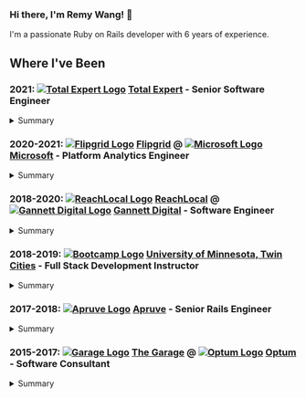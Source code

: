 ### Hi there, I'm Remy Wang! 👋

I'm a passionate Ruby on Rails developer with 6 years of experience.

## Where I've Been

### 2021: [![Total Expert Logo](https://avatars.githubusercontent.com/u/37597892?s=20&v=4)](https://github.com/totalexpert) [Total Expert](https://www.totalexpert.com) - Senior Software Engineer

<details>
  <summary>Summary</summary>
  As part of the Campaign Management team, I supported feature development efforts for Total Expert's Journey VueJS canvas as well as improvements to the platform's automated print campaigns. Our team also improved reporting capabilities for Journey metrics with some enhanced lead capture modeling.
  
  <details>
    <summary>Tech Stack</summary>
      <ul>
        <li>
          <a href="https://github.com/php">
            <img src="https://avatars.githubusercontent.com/u/25158?s=20&v=4" /> PHP
          </a>
        </li>
        <li>
          <a href="https://github.com/laravel">
            <img src="https://avatars.githubusercontent.com/u/958072?s=20&v=4" /> Laravel
          </a>
        </li>
        <li>
          <a href="https://github.com/nodejs">
            <img src="https://avatars.githubusercontent.com/u/9950313?s=20&v=4" /> NodeJS
          </a>
        </li>
        <li>
          <a href="https://github.com/vuejs">
            <img src="https://avatars.githubusercontent.com/u/6128107?s=20&v=4" /> VueJS
          </a>
        </li>
        <li>
          <a href="https://github.com/mariadb">
            <img src="https://avatars.githubusercontent.com/u/4739304?s=20&v=4" /> MariaDB
          </a>
        </li>
        <li>
          <a href="https://github.com/redis">
            <img src="https://avatars.githubusercontent.com/u/1529926?s=20&v=4" /> Redis
          </a>
        </li>
        <li>
          <a href="https://github.com/elastic">
            <img src="https://avatars.githubusercontent.com/u/6764390?s=20&v=4" /> ElasticSearch
          </a>
        </li>
      </ul>
  </details>
  
  <details>
    <summary>Platform</summary>
      <ul>
        <li>
          <a href="https://github.com/docker">
            <img src="https://avatars.githubusercontent.com/u/5429470?s=20&v=4" /> Docker
          </a>
        </li>
        <li>
          <a href="https://github.com/hashicorp">
            <img src="https://avatars.githubusercontent.com/u/761456?s=20&v=4" /> Vagrant
          </a>
        </li>
        <li>
          <a href="https://github.com/aws">
            <img src="https://avatars.githubusercontent.com/u/2232217?s=20&v=4" /> AWS
          </a>
        </li>
        <li>
          <a href="https://github.com/atlassian">
            <img src="https://avatars.githubusercontent.com/u/168166?s=20&v=4" /> Bamboo
          </a>
        </li>
      </ul>
  </details>
  
  <details>
    <summary>Telemetry</summary>
      <ul>
        <li>
          <a href="https://github.com/datadog">
            <img src="https://avatars.githubusercontent.com/u/365230?s=20&v=4" /> DataDog
          </a>
        </li>
        <li>
          <a href="https://github.com/Graylog2">
            <img src="https://avatars.githubusercontent.com/u/474892?s=20&v=4" /> GrayLog
          </a>
        </li>
      </ul>
  </details>
  
  <details>
    <summary>Integrations</summary>
      <ul>
        <li>
          <a href="https://github.com/twilio">
            <img src="https://avatars.githubusercontent.com/u/109142?s=20&v=4" /> Twilio
          </a>
        </li>
        <li>
          <a href="https://github.com/salesforce">
            <img src="https://avatars.githubusercontent.com/u/453694?s=20&v=4" /> Salesforce
          </a>
        </li>
        <li>
          <a href="https://github.com/stripe">
            <img src="https://avatars.githubusercontent.com/u/856813?s=20&v=4" /> Stripe
          </a>
        </li>
        <li>
          <a href="https://github.com/zillow">
            <img src="https://avatars.githubusercontent.com/u/476233?s=20&v=4" /> Zillow
          </a>
        </li>
        <li>
          <a href="https://github.com/facebook">
            <img src="https://avatars.githubusercontent.com/u/69631?s=20&v=4" /> Facebook
          </a>
        </li>
        <li>
          <a href="https://github.com/twitter">
            <img src="https://avatars.githubusercontent.com/u/50278?s=20&v=4" /> Twitter
          </a>
        </li>
        <li>
          <a href="https://github.com/hubspot">
            <img src="https://avatars.githubusercontent.com/u/326419?s=20&v=4" /> HubSpot
          </a>
        </li>
      </ul>
  </details>
  
</details>

### 2020-2021: [![Flipgrid Logo](https://avatars.githubusercontent.com/u/27718000?s=20&v=4)](https://github.com/flipgrid) [Flipgrid](https://info.flipgrid.com/) @ [![Microsoft Logo](https://avatars.githubusercontent.com/u/6154722?s=20&v=4)](https://github.com/microsoft) [Microsoft](https://www.microsoft.com/en-us/) - **Platform Analytics Engineer** 

<details>
  <summary>Summary</summary>
  
  Platform engineering and analytics support for the Microsoft Flipgrid platform during the height of COVID-driven remote education. Initiatives included migration of legacy software to [Azure Kubernetes Service](https://docs.microsoft.com/en-us/azure/aks/intro-kubernetes), multi-lingual transcription support through [Azure Media Services](https://docs.microsoft.com/en-us/azure/media-services/), database performance tuning and scaling with [RDS Proxy](https://aws.amazon.com/rds/proxy/) and throughput enhancements of the datalake ETL pipeline on [AWS Redshift](https://aws.amazon.com/redshift/).
  
  <details>
    <summary>Tech Stack</summary>
      <ul>
        <li>
          <a href="https://github.com/ruby">
            <img src="https://avatars.githubusercontent.com/u/210414?s=20&v=4" /> Ruby
          </a>
        </li>
        <li>
          <a href="https://github.com/rails">
            <img src="https://avatars.githubusercontent.com/u/4223?s=20&v=4" /> Rails
          </a>
        </li>
        <li>
          <a href="https://github.com/postgres">
            <img src="https://avatars.githubusercontent.com/u/177543?s=20&v=4" /> PostgreSQL
          </a>
        </li>
        <li>
          <a href="https://github.com/redis">
            <img src="https://avatars.githubusercontent.com/u/1529926?s=20&v=4" /> Redis
          </a>
        </li>
        <li>
          <a href="https://github.com/elastic">
            <img src="https://avatars.githubusercontent.com/u/6764390?s=20&v=4" /> ElasticSearch
          </a>
        </li>
      </ul>
  </details>
  
  <details>
    <summary>Platform</summary>
      <ul>
        <li>
          <a href="https://github.com/docker">
            <img src="https://avatars.githubusercontent.com/u/5429470?s=20&v=4" /> Docker
          </a>
        </li>
        <li>
          <a href="https://github.com/kubernetes">
            <img src="https://avatars.githubusercontent.com/u/13629408?s=20&v=4" /> Kubernetes
          </a>
        </li>
        <li>
          <a href="https://github.com/aws">
            <img src="https://avatars.githubusercontent.com/u/2232217?s=20&v=4" /> AWS
          </a>
        </li>
        <li>
          <a href="https://github.com/azure">
            <img src="https://avatars.githubusercontent.com/u/6844498?s=20&v=4" /> Azure
          </a>
        </li>
        <li>
          <a href="https://github.com/marketplace/azure-pipelines">
            <img src="https://avatars.githubusercontent.com/ml/1303?s=20&v=4" /> Azure DevOps
          </a>
        </li>
        <li>
          <a href="https://github.com/atlassian">
            <img src="https://avatars.githubusercontent.com/u/168166?s=20&v=4" /> Bamboo
          </a>
        </li>
      </ul>
  </details>
  
  <details>
    <summary>Telemetry</summary>
      <ul>
        <li>
          <a href="https://github.com/newrelic">
            <img src="https://avatars.githubusercontent.com/u/31739?s=20&v=4" /> NewRelic
          </a>
        </li>
        <li>
          <a href="https://github.com/pagerduty">
            <img src="https://avatars.githubusercontent.com/u/766800?s=20&v=4" /> PagerDuty
          </a>
        </li>
      </ul>
  </details>
  
  <details>
    <summary>Integrations</summary>
      <ul>
        <li>
          <a href="https://github.com/microsoftteams">
            <img src="https://avatars.githubusercontent.com/u/36159831?s=20&v=4" /> Microsoft Teams
          </a>
        </li>
        <li>
          <a href="https://github.com/wakelet">
            <img src="https://avatars.githubusercontent.com/u/62881522?s=20&v=4" /> Wakelet
          </a>
        </li>
        <li>
          <a href="https://github.com/marketo">
            <img src="https://avatars.githubusercontent.com/u/1250490?s=20&v=4" /> Marketo
          </a>
        </li>
      </ul>
  </details>
  
</details>

### 2018-2020: [![ReachLocal Logo](https://avatars.githubusercontent.com/u/2439204?s=20&v=4)](https://github.com/reachlocal) [ReachLocal](https://www.reachlocal.com/us/en) @ [![Gannett Digital Logo](https://avatars.githubusercontent.com/u/1149177?s=20&v=4)](https://github.com/gannettdigital) [Gannett Digital](https://www.gannett.com/) - **Software Engineer**

<details>
  <summary>Summary</summary>
  
  Full stack development for Gannett's B2B SaaS solutions for ReachLocal. Solutions included larger Ruby on Rails application on [AWS ECS](https://docs.aws.amazon.com/AmazonECS/latest/developerguide/Welcome.html), with smaller microservices deployed as [lambdas](https://docs.aws.amazon.com/lambda/latest/dg/welcome.html) and Google Cloud [cloud functions](https://developers.google.com/learn/topics/functions). As part of this particular M&A engagement, lead attribution was migrated from Cassandra to MySQL as a datastore through the use of AWS [Kinesis](https://docs.aws.amazon.com/streams/latest/dev/introduction.html) and [Firehose](https://docs.aws.amazon.com/firehose/latest/dev/what-is-this-service.html).
  
  <details>
    <summary>Tech Stack</summary>
      <ul>
        <li>
          <a href="https://github.com/ruby">
            <img src="https://avatars.githubusercontent.com/u/210414?s=20&v=4" /> Ruby
          </a>
        </li>
        <li>
          <a href="https://github.com/rails">
            <img src="https://avatars.githubusercontent.com/u/4223?s=20&v=4" /> Rails
          </a>
        </li>
        <li>
          <a href="https://github.com/mysql">
            <img src="https://avatars.githubusercontent.com/u/2452804?s=20&v=4" /> MySQL
          </a>
        </li>
        <li>
          <a href="https://github.com/apache">
            <img src="https://avatars.githubusercontent.com/u/47359?s=20&v=4" /> CassandraDB
          </a>
        </li>
        <li>
          <a href="https://github.com/redis">
            <img src="https://avatars.githubusercontent.com/u/1529926?s=20&v=4" /> Redis
          </a>
        </li>
        <li>
          <a href="https://github.com/golang">
            <img src="https://avatars.githubusercontent.com/u/4314092?s=20&v=4" /> GoLang
          </a>
        </li>
        <li>
          <a href="https://github.com/nodejs">
            <img src="https://avatars.githubusercontent.com/u/9950313?s=20&v=4" /> NodeJS
          </a>
        </li>
      </ul>
  </details>
  
  <details>
    <summary>Platform</summary>
      <ul>
        <li>
          <a href="https://github.com/docker">
            <img src="https://avatars.githubusercontent.com/u/5429470?s=20&v=4" /> Docker
          </a>
        </li>
        <li>
          <a href="https://github.com/kubernetes">
            <img src="https://avatars.githubusercontent.com/u/13629408?s=20&v=4" /> Kubernetes
          </a>
        </li>
        <li>
          <a href="https://github.com/aws">
            <img src="https://avatars.githubusercontent.com/u/2232217?s=20&v=4" /> AWS
          </a>
        </li>
        <li>
          <a href="https://github.com/googlecloudplatform">
            <img src="https://avatars.githubusercontent.com/u/2810941?s=20&v=4" /> Google Cloud Platform
          </a>
        </li>
        <li>
          <a href="https://github.com/jenkinsci">
            <img src="https://avatars.githubusercontent.com/u/107424?s=20&v=4" /> Jenkins
          </a>
        </li>
        <li>
          <a href="https://github.com/atlassian">
            <img src="https://avatars.githubusercontent.com/u/168166?s=20&v=4" /> Bamboo
          </a>
        </li>
      </ul>
  </details>
  
  <details>
    <summary>Telemetry</summary>
      <ul>
        <li>
          <a href="https://github.com/newrelic">
            <img src="https://avatars.githubusercontent.com/u/31739?s=20&v=4" /> NewRelic
          </a>
        </li>
        <li>
          <a href="https://github.com/victorops">
            <img src="https://avatars.githubusercontent.com/u/3174283?s=20&v=4" /> VictorOps
          </a>
        </li>
        <li>
          <a href="https://github.com/sumologic">
            <img src="https://avatars.githubusercontent.com/u/963817?s=20&v=4" /> SumoLogic
          </a>
        </li>
      </ul>
  </details>
  
  <details>
    <summary>Integrations</summary>
      <ul>
        <li>
          <a href="https://github.com/twilio">
            <img src="https://avatars.githubusercontent.com/u/109142?s=20&v=4" /> Twilio
          </a>
        </li>
        <li>
          <a href="https://github.com/zapier">
            <img src="https://avatars.githubusercontent.com/u/1261889?s=20&v=4" /> Zapier
          </a>
        </li>
        <li>
          <a href="https://github.com/kickserv">
            <img src="https://avatars.githubusercontent.com/u/155533?s=20&v=4" /> Kickserv
          </a>
        </li>
      </ul>
  </details>
  
</details>

### 2018-2019: [![Bootcamp Logo](https://avatars.githubusercontent.com/u/17255114?s=20&v=4)](https://bootcamp.umn.edu/coding/) [University of Minnesota, Twin Cities](https://twin-cities.umn.edu/) - **Full Stack Development Instructor**

<details>
  <summary>Summary</summary>
  
  Full stack instruction of the [MERN stack](https://www.mongodb.com/mern-stack) to prospective computer science students at the University of Minnesota. Concepts included: HTML, CSS, JavaScript, NodeJS, ReactJS, ExpressJS, MySQL and MongoDB. 
  
  <details>
    <summary>Tech Stack</summary>
      <ul>
        <li>
          <a href="https://github.com/nodejs">
            <img src="https://avatars.githubusercontent.com/u/9950313?s=20&v=4" /> NodeJS
          </a>
        </li>
        <li>
          <a href="https://github.com/nodejs">
            <img src="https://avatars.githubusercontent.com/u/6412038?s=20&v=4" /> ReactJS
          </a>
        </li>
        <li>
          <a href="https://github.com/expressjs">
            <img src="https://avatars.githubusercontent.com/u/5658226?s=20&v=4" /> ExpressJS
          </a>
        </li>
        <li>
          <a href="https://github.com/mysql">
            <img src="https://avatars.githubusercontent.com/u/2452804?s=20&v=4" /> MySQL
          </a>
        </li>
        <li>
          <a href="https://github.com/mongodb">
            <img src="https://avatars.githubusercontent.com/u/45120?s=20&v=4" /> MongoDB
          </a>
        </li>
      </ul>
  </details>
  
  <details>
    <summary>Platform</summary>
      <ul>
        <li>
          <a href="https://github.com/heroku">
            <img src="https://avatars.githubusercontent.com/u/23211?s=20&v=4" /> Heroku
          </a>
        </li>
        <li>
          <a href="https://github.com/travis-ci">
            <img src="https://avatars.githubusercontent.com/u/639823?s=20&v=4" /> TravisCI
          </a>
        </li>
      </ul>
  </details>
  
</details>

### 2017-2018: [![Apruve Logo](https://avatars.githubusercontent.com/u/2423224?s=20&v=4)](https://github.com/apruve) [Apruve](https://apruve.com/) - **Senior Rails Engineer**

<details>
  <summary>Summary</summary>
  
  E-commerce integration development and support for the Apruve CMaaS (Credit Management as a service) platform. Frontend development for Apruve's paperless credit application process through [angular schema forms](http://schemaform.io/).
  
  <details>
    <summary>Tech Stack</summary>
      <ul>
        <li>
          <a href="https://github.com/ruby">
            <img src="https://avatars.githubusercontent.com/u/210414?s=20&v=4" /> Ruby
          </a>
        </li>
        <li>
          <a href="https://github.com/rails">
            <img src="https://avatars.githubusercontent.com/u/4223?s=20&v=4" /> Rails
          </a>
        </li>
        <li>
          <a href="https://github.com/angular">
            <img src="https://avatars.githubusercontent.com/u/139426?s=20&v=4" /> AngularJS
          </a>
        </li>
        <li>
          <a href="https://github.com/postgres">
            <img src="https://avatars.githubusercontent.com/u/177543?s=20&v=4" /> PostgreSQL
          </a>
        </li>
        <li>
          <a href="https://github.com/redis">
            <img src="https://avatars.githubusercontent.com/u/1529926?s=20&v=4" /> Redis
          </a>
        </li>
      </ul>
  </details>
  
  <details>
    <summary>Platform</summary>
      <ul>
        <li>
          <a href="https://github.com/heroku">
            <img src="https://avatars.githubusercontent.com/u/23211?s=20&v=4" /> Heroku
          </a>
        </li>
        <li>
          <a href="https://github.com/circleci">
            <img src="https://avatars.githubusercontent.com/u/1231870?s=20&v=4" /> CircleCI
          </a>
        </li>
      </ul>
  </details>
  
  <details>
    <summary>Telemetry</summary>
      <ul>
        <li>
          <a href="https://github.com/newrelic">
            <img src="https://avatars.githubusercontent.com/u/31739?s=20&v=4" /> NewRelic
          </a>
        </li>
        <li>
          <a href="https://github.com/pagerduty">
            <img src="https://avatars.githubusercontent.com/u/766800?s=20&v=4" /> PagerDuty
          </a>
        </li>
        <li>
          <a href="https://github.com/papertrail">
            <img src="https://avatars.githubusercontent.com/u/481428?s=20&v=4" /> Papertrail
          </a>
        </li>
      </ul>
  </details>
  
  <details>
    <summary>Integrations</summary>
      <ul>
        <li>
          <a href="https://github.com/shopify">
            <img src="https://avatars.githubusercontent.com/u/8085?s=20&v=4" /> Shopify
          </a>
        </li>
        <li>
          <a href="https://github.com/bigcommerce">
            <img src="https://avatars.githubusercontent.com/u/186342?s=20&v=4" /> BigCommerce
          </a>
        </li>
        <li>
          <a href="https://github.com/magento">
            <img src="https://avatars.githubusercontent.com/u/168457?s=20&v=4" /> Magento
          </a>
        </li>
        <li>
          <a href="https://github.com/3dcart">
            <img src="https://avatars.githubusercontent.com/u/1555115?s=20&v=4" /> Shift4Shop
          </a>
        </li>
        <li>
          <a href="https://github.com/orocommerce">
            <img src="https://avatars.githubusercontent.com/u/13632312?s=20&v=4" /> OroCommerce
          </a>
        </li>
        <li>
          <a href="https://github.com/intuit">
            <img src="https://avatars.githubusercontent.com/u/2495066?s=20&v=4" /> QuickBooks Online
          </a>
        </li>
      </ul>
  </details>
  
</details>
  
### 2015-2017: [![Garage Logo](https://avatars.githubusercontent.com/u/4314661?s=20&v=4)](https://github.com/thegarage) [The Garage](https://thegarage.us/) @ [![Optum Logo](https://avatars.githubusercontent.com/u/7726027?s=20&v=4)](https://github.com/optum) [Optum](https://www.optum.com/) - **Software Consultant**

<details>
  <summary>Summary</summary>
  
  Feature development for UnitedHealth Group's skunkworks group primarily focused on B2C solutions for food delivery and telehealth applications.
  
  <details>
    <summary>Tech Stack</summary>
      <ul>
        <li>
          <a href="https://github.com/ruby">
            <img src="https://avatars.githubusercontent.com/u/210414?s=20&v=4" /> Ruby
          </a>
        </li>
        <li>
          <a href="https://github.com/rails">
            <img src="https://avatars.githubusercontent.com/u/4223?s=20&v=4" /> Rails
          </a>
        </li>
        <li>
          <a href="https://github.com/postgres">
            <img src="https://avatars.githubusercontent.com/u/177543?s=20&v=4" /> PostgreSQL
          </a>
        </li>
        <li>
          <a href="https://github.com/redis">
            <img src="https://avatars.githubusercontent.com/u/1529926?s=20&v=4" /> Redis
          </a>
        </li>
      </ul>
  </details>

  <details>
    <summary>Platform</summary>
      <ul>
        <li>
          <a href="https://github.com/heroku">
            <img src="https://avatars.githubusercontent.com/u/23211?s=20&v=4" /> Heroku
          </a>
        </li>
        <li>
          <a href="https://github.com/catalyzeio">
            <img src="https://avatars.githubusercontent.com/u/4576152?s=20&v=4" /> Datica
          </a>
        </li>
        <li>
          <a href="https://github.com/travis-ci">
            <img src="https://avatars.githubusercontent.com/u/639823?s=20&v=4" /> TravisCI
          </a>
        </li>
      </ul>
  </details>
  
  <details>
    <summary>Telemetry</summary>
      <ul>
        <li>
          <a href="https://github.com/newrelic">
            <img src="https://avatars.githubusercontent.com/u/31739?s=20&v=4" /> NewRelic
          </a>
        </li>
        <li>
          <a href="https://github.com/papertrail">
            <img src="https://avatars.githubusercontent.com/u/481428?s=20&v=4" /> Papertrail
          </a>
        </li>
      </ul>
  </details>

  <details>
    <summary>Integrations</summary>
      <ul>
        <li>
          <a href="https://github.com/twilio">
            <img src="https://avatars.githubusercontent.com/u/109142?s=20&v=4" /> Twilio
          </a>
        </li>
        <li>
          <a href="https://github.com/youcanbookme">
            <img src="https://avatars.githubusercontent.com/u/5020127?s=20&v=4" /> YouCanBookMe
          </a>
        </li>
        <li>
          <a href="https://github.com/braintree">
            <img src="https://avatars.githubusercontent.com/u/3453?s=20&v=4" /> Braintree
          </a>
        </li>
        <li>
          <a href="https://github.com/salesforce">
            <img src="https://avatars.githubusercontent.com/u/453694?s=20&v=4" /> Salesforce
          </a>
        </li>
        <li>
          <a href="https://github.com/domoapps">
            <img src="https://avatars.githubusercontent.com/u/10765701?s=20&v=4" /> Domo
          </a>
        </li>
      </ul>
  </details>
  
</details>
